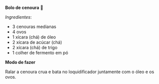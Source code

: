 **Bolo de cenoura** :carrot:

*Ingredientes*:

- 3 cenouras medianas
- 4 ovos
- 1 xícara (chá) de óleo
- 2 xícara de acúcar (chá)
- 2 xícara (chá) de trigo
- 1 colher de fermento em pó



**Modo de fazer**

Ralar a cenoura crua e bata no loquidificador juntamente com o óleo e os ovos.
